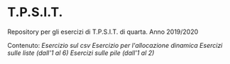 # T.P.S.I.T.
Repository per gli esercizi di T.P.S.I.T. di quarta. Anno 2019/2020

Contenuto: 
  _Esercizio sul csv_
  _Esercizio per l'allocazione dinamica_
  _Esercizi sulle liste (dall'1 al 6)_
  _Esercizi sulle pile (dall'1 al 2)_
